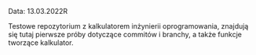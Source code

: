 
Data: 13.03.2022R

Testowe repozytorium z kalkulatorem inżynierii oprogramowania, znajdują się tutaj pierwsze próby dotyczące commitów i branchy, a także 
funkcje tworzące kalkulator.
